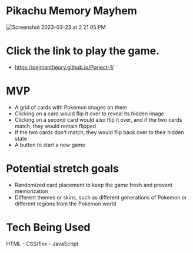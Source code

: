 # Pikachu Memory Mayhem
![Screenshot 2023-03-23 at 2 21 05 PM](https://user-images.githubusercontent.com/81389644/227365721-87ec7e1b-8be0-4aa5-8757-a75587add35f.png)
# Click the link to play the game.
* https://pejmantheory.github.io/Porject-1/

# MVP
* A grid of cards with Pokemon images on them
* Clicking on a card would flip it over to reveal its hidden image
* Clicking on a second card would also flip it over, and if the two cards match, they would remain flipped
* If the two cards don't match, they would flip back over to their hidden state
* A button to start a new game
# Potential stretch goals
* Randomized card placement to keep the game fresh and prevent memorization
* Different themes or skins, such as different generations of Pokemon or different regions from the Pokemon world
# Tech Being Used

HTML - CSS/flex - JavaScript
